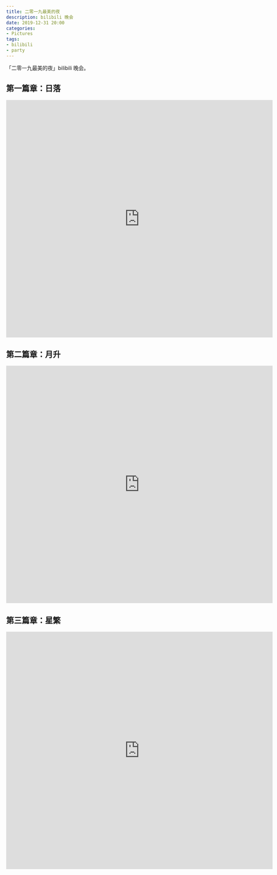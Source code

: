 ```yaml
---
title: 二零一九最美的夜 
description: bilibili 晚会
date: 2019-12-31 20:00
categories:
- Pictures
tags:
- bilibili
- party
---
```


「二零一九最美的夜」bilibili 晚会。

## 第一篇章：日落

<iframe title="" width="720" height="640" src="https://www.bilibili.com/bangumi/play/ep307609"
scrolling="no" border="0" frameborder="no" framespacing="0" allowfullscreen="true"> </iframe>

## 第二篇章：月升

<iframe title="" width="720" height="640" src="https://www.bilibili.com/bangumi/play/ep307610"
scrolling="no" border="0" frameborder="no" framespacing="0" allowfullscreen="true"> </iframe>

## 第三篇章：星繁

<iframe title="" width="720" height="640" src="https://www.bilibili.com/bangumi/play/ep307611"
scrolling="no" border="0" frameborder="no" framespacing="0" allowfullscreen="true"> </iframe>
